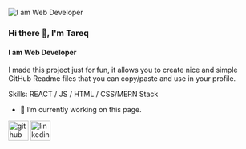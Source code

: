 ![I am Web Developer](https://th.bing.com/th/id/R.f6ac912540c8bf5a5ff73561f5b0700e?rik=cDf5nHIcWL0I3A&pid=ImgRaw&r=0)

### Hi there 👋, I'm Tareq
#### I am Web Developer

I made this project just for fun, it allows you to create nice and simple GitHub Readme files that you can copy/paste and use in your profile.

Skills: REACT / JS / HTML / CSS/MERN Stack

- 🔭 I’m currently working on this page. 


[<img src='https://cdn.jsdelivr.net/npm/simple-icons@3.0.1/icons/github.svg' alt='github' height='40'>](https://github.com/https://github.com/tareq179)  [<img src='https://cdn.jsdelivr.net/npm/simple-icons@3.0.1/icons/linkedin.svg' alt='linkedin' height='40'>](https://www.linkedin.com/in/www.linkedin.com/in/tareq179/)  


